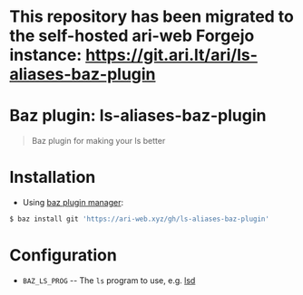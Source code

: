 # This repository has been migrated to the self-hosted ari-web Forgejo instance: <https://git.ari.lt/ari/ls-aliases-baz-plugin>
# Baz plugin: ls-aliases-baz-plugin

> Baz plugin for making your ls better

# Installation

- Using [baz plugin manager](https://ari-web.xyz/gh/baz):

```bash
$ baz install git 'https://ari-web.xyz/gh/ls-aliases-baz-plugin'
```

# Configuration

- `BAZ_LS_PROG` -- The `ls` program to use, e.g. [lsd](https://github.com/Peltoche/lsd)
